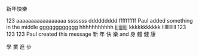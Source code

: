 
新年快樂

123
aaaaaaaaaaaaaaaaa
sssssss
ddddddddd
ffffffffff
Paul added something in the middle
gggggggggggg
hhhhhhhhhhh
jjjjjjjjjj
kkkkkkkkkkk
lllllllllll
123
123
123
Paul created this message
新
年
快
樂
and
身
體
健
康

學
業
進
步
